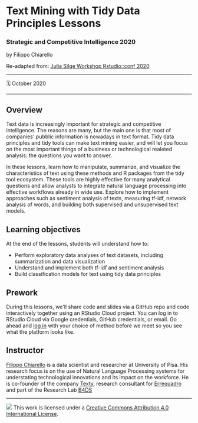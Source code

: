 Text Mining with Tidy Data Principles Lessons
================

### Strategic and Competitive Intelligence 2020

by Filippo Chiarello

Re-adapted from: [Julia Silge Workshop Rstudio::conf 2020](https://github.com/rstudio-conf-2020/text-mining)

-----

:spiral_calendar: October 2020  


-----

## Overview

Text data is increasingly important for strategic and competitive intelligence. The reasons are many, but the main one is that most of companies' pubblic information is nowadays in text format. Tidy data principles and tidy tools can make text mining easier, and will let you focus on the most important things of a business or technological realeted analysis: the questions you want to answer. 

In these lessons, learn how to manipulate, summarize, and visualize the characteristics of text using these methods and R packages from the tidy tool ecosystem. These tools are highly effective for many analytical questions and allow analysts to integrate natural language processing into effective workflows already in wide use. Explore how to implement approaches such as sentiment analysis of texts, measuring tf-idf, network analysis of words, and building both supervised and unsupervised text models.

## Learning objectives

At the end of the lessons, students will understand how to: 

- Perform exploratory data analyses of text datasets, including summarization and data visualization
- Understand and implement both tf-idf and sentiment analysis 
- Build classification models for text using tidy data principles

## Prework

During this lessons, we'll share code and slides via a GitHub repo and code interactively together using an RStudio Cloud project. You can log in to RStudio Cloud via Google credentials, GitHub credentials, or email. Go ahead and [log in](http://rstudio.cloud/) with your choice of method before we meet  so you see what the platform looks like.

## Instructor

[Filippo Chiarello](https://filippochiarello.com/) is a data scientist and researcher at University of Pisa. His research focus is on the use of Natural Language Processing systems for understating technological innovations and its impact on the workforce. He is co-founder of the company [Texty](http://texty.biz/), research consultant for [Errequadro](https://www.errequadrosrl.com/) and part of the Research Lab [B4DS](http://b4ds.unipi.it/)

-----

![](https://i.creativecommons.org/l/by/4.0/88x31.png) This work is
licensed under a [Creative Commons Attribution 4.0 International
License](https://creativecommons.org/licenses/by/4.0/).
